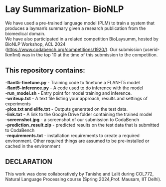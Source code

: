 # Lay Summarization- BioNLP
We have used a pre-trained language model (PLM) to train a system that produces a layman’s summary given a research publication from the biomedical domain.<br>
We have also participated in a related competition BioLaysumm, hosted by BioNLP Workshop, ACL 2024 (https://www.codabench.org/competitions/1920/). Our submission (userid- lkm1ml) was in the top 10 at the time of this submission to the competition.

## This repository contains:
-**flant5-finetune.py** - Training code to finetune a FLAN-T5 model <br>
-**flant5-inference.py** - A code used to do inference with the model <br>
-**run_model.sh** - Entry point for model training and inference. <br>
-**writeup.txt** - A text file listing your approach, results and settings of experiments  <br>
-**plos.txt and elife.txt** - Outputs generated on the test data.<br>
-**link.txt** - A link to the Google Drive folder containing the trained model <br>
-**screenshot.jpg** -  a screenshot of our submission to CodaBench<br>
-**prediction_result.zip** - predicted results on the test data that is submitted to CodaBench<br>
-**requirements.txt** - installation requirements to create a required environment. Other required things are assumed to be pre-installed or cached in the environment

## DECLARATION
<!-- **DECLARATION** <br> -->
This work was done collaboratively by Tanishq and Lalit during COL772, Natural Language Processing course (Spring 2024,Prof. Mausam, IIT Delhi).

